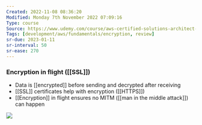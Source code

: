 ```yaml
---
Created: 2022-11-08 08:36:20
Modified: Monday 7th November 2022 07:09:16
Type: course
Source: https://www.udemy.com/course/aws-certified-solutions-architect-associate-saa-c01/?xref=E0Aed11STH4LPUQvCz0GJFABTmM=
Tags: [development/aws/fundamentals/encryption, review]
sr-due: 2023-01-11
sr-interval: 50
sr-ease: 270
---
```


### Encryption in flight ([[SSL]])

- Data is [[encrypted]] before sending and decrypted after receiving
- [[SSL]] certificates help with encryption ([[HTTPS]])
- [[Encryption]] in flight ensures no MITM ([[man in the middle attack]]) can happen

![](2020-01-01-14-04-44.png)
